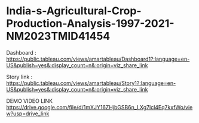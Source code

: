 # India-s-Agricultural-Crop-Production-Analysis-1997-2021-NM2023TMID41454

Dashboard : https://public.tableau.com/views/amartableau/Dashboard1?:language=en-US&publish=yes&:display_count=n&:origin=viz_share_link

Story link : https://public.tableau.com/views/amartableau/Story1?:language=en-US&publish=yes&:display_count=n&:origin=viz_share_link

DEMO VIDEO LINK https://drive.google.com/file/d/1mXJY16ZHjbGSB6n_LXg7lcl4Eq7kxfWo/view?usp=drive_link
